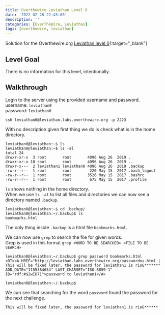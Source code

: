 ```yaml
---
title: Overthewire Leviathan Level 0
date: '2022-02-28 22:45:00'
description: ''
categories: [OverTheWire, Leviathan]
tags: [overthewire, leviathan]
---
```


Solution for the Overthewire.org [Leviathan level 0](https://overthewire.org/wargames/leviathan/leviathan0.html){:target="\_blank"}

## Level Goal  

There is no information for this level, intentionally.

## Walkthrough

Login to the server using the provided username and password.  
username: `leviathan0`  
password: `leviathan0`

```ssh
ssh leviathan0@leviathan.labs.overthewire.org -p 2223
```

With no description given first thing we do is check what is in the home directory.

```shell
leviathan0@leviathan:~$ ls 
leviathan0@leviathan:~$ ls -al
total 24
drwxr-xr-x  3 root       root       4096 Aug 26  2019 .
drwxr-xr-x 10 root       root       4096 Aug 26  2019 ..
drwxr-x---  2 leviathan1 leviathan0 4096 Aug 26  2019 .backup
-rw-r--r--  1 root       root        220 May 15  2017 .bash_logout
-rw-r--r--  1 root       root       3526 May 15  2017 .bashrc
-rw-r--r--  1 root       root        675 May 15  2017 .profile
```

`ls` shows nothing in the home directory.  
When we use `ls -al` to list all files and directories we can now see a directory named `.backup`.

```shell
leviathan0@leviathan:~$ cd .backup/
leviathan0@leviathan:~/.backup$ ls
bookmarks.html
```

The only thing inside `.backup` is a html file `bookmarks.html`.

We can now use `grep` to search the file for given words.  
Grep is used in this format `grep <WORD TO BE SEARCHED> <FILE TO BE SEARCH>`

```shell
leviathan0@leviathan:~/.backup$ grep password bookmarks.html
<DT><A HREF="http://leviathan.labs.overthewire.org/passwordus.html | This will be fixed later, the password for leviathan1 is rioG******" ADD_DATE="1155384634" LAST_CHARSET="ISO-8859-1" ID="rdf:#$2wIU71">password to leviathan1</A> 

leviathan0@leviathan:~/.backup$
```

We can see that searching for the word `password` found the password for the next challenge.

```plaintext
This will be fixed later, the password for leviathan1 is rioG******
```
